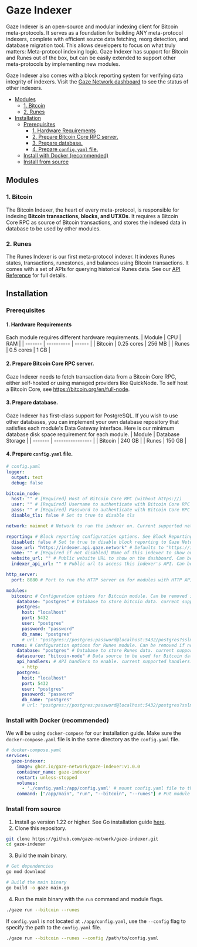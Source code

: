 <!-- omit from toc -->
# Gaze Indexer
Gaze Indexer is an open-source and modular indexing client for Bitcoin meta-protocols. It serves as a foundation for building ANY meta-protocol indexers, 
complete with efficient source data fetching, reorg detection, and database migration tool. This allows developers to focus on what truly matters: Meta-protocol indexing logic.
Gaze Indexer has support for Bitcoin and Runes out of the box, but can be easily extended to support other meta-protocols by implementing new modules. 

Gaze Indexer also comes with a block reporting system for verifying data integrity of indexers. Visit the [Gaze Network dashboard](https://dash.gaze.network) to see the status of other indexers.

- [Modules](#modules)
  - [1. Bitcoin](#1-bitcoin)
  - [2. Runes](#2-runes)
- [Installation](#installation)
  - [Prerequisites](#prerequisites)
    - [1. Hardware Requirements](#1-hardware-requirements)
    - [2. Prepare Bitcoin Core RPC server.](#2-prepare-bitcoin-core-rpc-server)
    - [3. Prepare database.](#3-prepare-database)
    - [4. Prepare `config.yaml` file.](#4-prepare-configyaml-file)
  - [Install with Docker (recommended)](#install-with-docker-recommended)
  - [Install from source](#install-from-source)

## Modules
### 1. Bitcoin
The Bitcoin Indexer, the heart of every meta-protocol, is responsible for indexing **Bitcoin transactions, blocks, and UTXOs**. It requires a Bitcoin Core RPC as source of Bitcoin transactions, 
and stores the indexed data in database to be used by other modules.

### 2. Runes
The Runes Indexer is our first meta-protocol indexer. It indexes Runes states, transactions, runestones, and balances using Bitcoin transactions.
It comes with a set of APIs for querying historical Runes data. See our [API Reference](https://documenter.getpostman.com/view/28396285/2sA3Bn7Cxr) for full details.

## Installation
### Prerequisites
#### 1. Hardware Requirements
Each module requires different hardware requirements.
| Module  | CPU        | RAM    |
| ------- | ---------- | ------ |
| Bitcoin | 0.25 cores | 256 MB |
| Runes   | 0.5 cores  | 1 GB   |

#### 2. Prepare Bitcoin Core RPC server.  
Gaze Indexer needs to fetch transaction data from a Bitcoin Core RPC, either self-hosted or using managed providers like QuickNode.
To self host a Bitcoin Core, see https://bitcoin.org/en/full-node.

#### 3. Prepare database.
Gaze Indexer has first-class support for PostgreSQL. If you wish to use other databases, you can implement your own database repository that satisfies each module's Data Gateway interface.
Here is our minimum database disk space requirement for each module.
| Module  | Database Storage |
| ------- | ---------------- |
| Bitcoin | 240 GB           |
| Runes   | 150 GB           |

#### 4. Prepare `config.yaml` file.
```yaml
# config.yaml
logger:
  output: text
  debug: false

bitcoin_node:
  host: "" # [Required] Host of Bitcoin Core RPC (without https://)
  user: "" # [Required] Username to authenticate with Bitcoin Core RPC
  pass: "" # [Required] Password to authenticate with Bitcoin Core RPC
  disable_tls: false # Set to true to disable tls

network: mainnet # Network to run the indexer on. Current supported networks: "mainnet" | "testnet"

reporting: # Block reporting configuration options. See Block Reporting section for more details.
  disabled: false # Set to true to disable block reporting to Gaze Network. Default is false.
  base_url: "https://indexer.api.gaze.network" # Defaults to "https://indexer.api.gaze.network" if left empty
  name: "" # [Required if not disabled] Name of this indexer to show on the Gaze Network dashboard
  website_url: "" # Public website URL to show on the dashboard. Can be left empty.
  indexer_api_url: "" # Public url to access this indexer's API. Can be left empty if you want to keep your indexer private.

http_server:
  port: 8080 # Port to run the HTTP server on for modules with HTTP API handlers.

modules:
  bitcoin: # Configuration options for Bitcoin module. Can be removed if not used.
    database: "postgres" # Database to store bitcoin data. current supported databases: "postgres"
    postgres:
      host: "localhost"
      port: 5432
      user: "postgres"
      password: "password"
      db_name: "postgres"
      # url: "postgres://postgres:password@localhost:5432/postgres?sslmode=prefer" # [Optional] This will override other database credentials above.
  runes: # Configuration options for Runes module. Can be removed if not used.
    database: "postgres" # Database to store Runes data. current supported databases: "postgres"
    datasource: "bitcoin-node" # Data source to be used for Bitcoin data. current supported data sources: "bitcoin-node" | "postgres". If "postgres" is used, the connected database must be the same database as the Bitcoin module.
    api_handlers: # API handlers to enable. current supported handlers: "http"
      - http
    postgres:
      host: "localhost"
      port: 5432
      user: "postgres"
      password: "password"
      db_name: "postgres"
      # url: "postgres://postgres:password@localhost:5432/postgres?sslmode=prefer" # [Optional] This will override other database credentials above.
```

### Install with Docker (recommended)
We will be using `docker-compose` for our installation guide. Make sure the `docker-compose.yaml` file is in the same directory as the `config.yaml` file.
```yaml
# docker-compose.yaml
services:
  gaze-indexer:
    image: ghcr.io/gaze-network/gaze-indexer:v1.0.0
    container_name: gaze-indexer
    restart: unless-stopped
    volumes:
      - './config.yaml:/app/config.yaml' # mount config.yaml file to the container as "/app/config.yaml"
    command: ["/app/main", "run", "--bitcoin", "--runes"] # Put module flags after "run" commands to select which modules to run.
```

### Install from source
1. Install `go` version 1.22 or higher. See Go installation guide [here](https://go.dev/doc/install). 
2. Clone this repository.
```bash
git clone https://github.com/gaze-network/gaze-indexer.git
cd gaze-indexer
```
3. Build the main binary.
```bash
# Get dependencies
go mod download

# Build the main binary
go build -o gaze main.go
```
4. Run the main binary with the `run` command and module flags.
```bash
./gaze run --bitcoin --runes
```
If `config.yaml` is not located at `./app/config.yaml`, use the `--config` flag to specify the path to the `config.yaml` file.
```bash
./gaze run --bitcoin --runes --config /path/to/config.yaml
```
